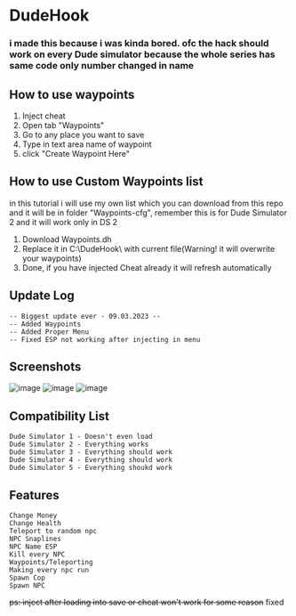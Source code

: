 # DudeHook

### i made this because i was kinda bored. ofc the hack should work on every Dude simulator because the whole series has same code only number changed in name

## How to use waypoints
1. Inject cheat
2. Open tab "Waypoints"
3. Go to any place you want to save
4. Type in text area name of waypoint
5. click "Create Waypoint Here"

## How to use Custom Waypoints list
in this tutorial i will use my own list which
you can download from this repo and it will be in folder
"Waypoints-cfg", remember this is for Dude Simulator 2 
and it will work only in DS 2 
1. Download Waypoints.dh
2. Replace it in C:\DudeHook\ with current file(Warning! it will overwrite your waypoints)
3. Done, if you have injected Cheat already it will refresh automatically

## Update Log
```
-- Biggest update ever - 09.03.2023 --
-- Added Waypoints
-- Added Proper Menu
-- Fixed ESP not working after injecting in menu
```

## Screenshots
![image](https://github.com/Zordon1337/DudeHook/assets/65111609/1e49f322-ab30-4ab0-b5fb-5f738d608e56)
![image](https://github.com/Zordon1337/DudeHook/assets/65111609/9d9265de-2392-4ba0-adda-03ccde47f67f)
![image](https://github.com/Zordon1337/DudeHook/assets/65111609/4616365a-b691-4df0-a226-c3181e031459)



## Compatibility List
```
Dude Simulator 1 - Doesn't even load
Dude Simulator 2 - Everything works
Dude Simulator 3 - Everything should work
Dude Simulator 4 - Everything should work
Dude Simulator 5 - Everything shoukd work
```
## Features
```
Change Money
Change Health
Teleport to random npc
NPC Snaplines
NPC Name ESP
Kill every NPC
Waypoints/Teleporting
Making every npc run
Spawn Cop
Spawn NPC
```

~~ps: inject after loading into save or cheat won't work for some reason~~ fixed
